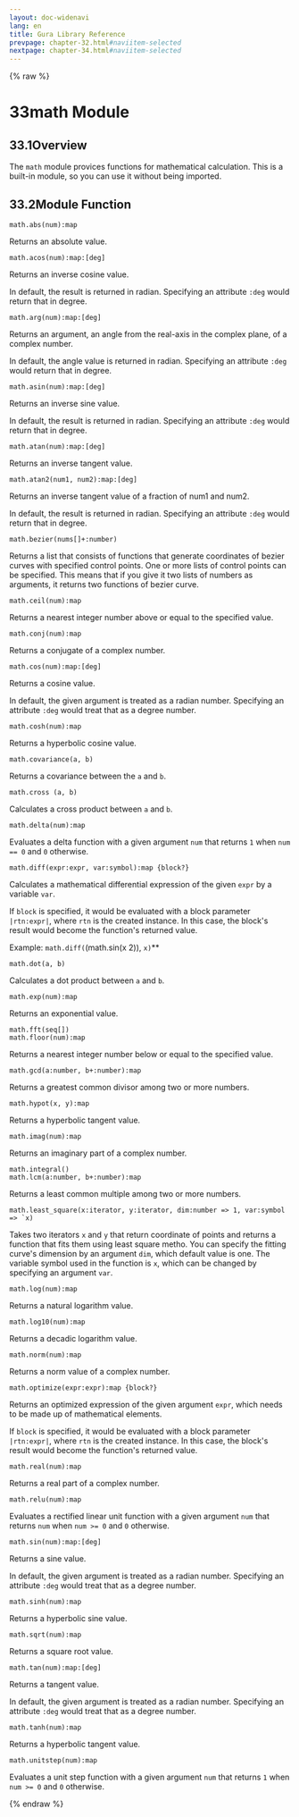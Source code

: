 ```yaml
---
layout: doc-widenavi
lang: en
title: Gura Library Reference
prevpage: chapter-32.html#naviitem-selected
nextpage: chapter-34.html#naviitem-selected
---
```

{% raw %}
<h1><span class="caption-index-1">33</span>math Module</h1>
<h2><span class="caption-index-2">33.1</span><a name="anchor-33-1"></a>Overview</h2>
<p>
The <code class="highlighter-rouge">math</code> module provices functions for mathematical calculation. This is a built-in module, so you can use it without being imported.
</p>
<h2><span class="caption-index-2">33.2</span><a name="anchor-33-2"></a>Module Function</h2>
<div class="mb-2"><code>math.abs(num):map</code></div>
<div class="mb-2 ml-4">
<p>
Returns an absolute value.
</p>
</div>
<div class="mb-2"><code>math.acos(num):map:[deg]</code></div>
<div class="mb-2 ml-4">
<p>
Returns an inverse cosine value.
</p>
<p>
In default, the result is returned in radian. Specifying an attribute <code class="highlighter-rouge">:deg</code> would return that in degree.
</p>
</div>
<div class="mb-2"><code>math.arg(num):map:[deg]</code></div>
<div class="mb-2 ml-4">
<p>
Returns an argument, an angle from the real-axis in the complex plane, of a complex number.
</p>
<p>
In default, the angle value is returned in radian. Specifying an attribute <code class="highlighter-rouge">:deg</code> would return that in degree.
</p>
</div>
<div class="mb-2"><code>math.asin(num):map:[deg]</code></div>
<div class="mb-2 ml-4">
<p>
Returns an inverse sine value.
</p>
<p>
In default, the result is returned in radian. Specifying an attribute <code class="highlighter-rouge">:deg</code> would return that in degree.
</p>
</div>
<div class="mb-2"><code>math.atan(num):map:[deg]</code></div>
<div class="mb-2 ml-4">
<p>
Returns an inverse tangent value.
</p>
</div>
<div class="mb-2"><code>math.atan2(num1, num2):map:[deg]</code></div>
<div class="mb-2 ml-4">
<p>
Returns an inverse tangent value of a fraction of num1 and num2.
</p>
<p>
In default, the result is returned in radian. Specifying an attribute <code class="highlighter-rouge">:deg</code> would return that in degree.
</p>
</div>
<div class="mb-2"><code>math.bezier(nums[]+:number)</code></div>
<div class="mb-2 ml-4">
<p>
Returns a list that consists of functions that generate coordinates of bezier curves with specified control points. One or more lists of control points can be specified. This means that if you give it two lists of numbers as arguments, it returns two functions of bezier curve.
</p>
</div>
<div class="mb-2"><code>math.ceil(num):map</code></div>
<div class="mb-2 ml-4">
<p>
Returns a nearest integer number above or equal to the specified value.
</p>
</div>
<div class="mb-2"><code>math.conj(num):map</code></div>
<div class="mb-2 ml-4">
<p>
Returns a conjugate of a complex number.
</p>
</div>
<div class="mb-2"><code>math.cos(num):map:[deg]</code></div>
<div class="mb-2 ml-4">
<p>
Returns a cosine value.
</p>
<p>
In default, the given argument is treated as a radian number. Specifying an attribute <code class="highlighter-rouge">:deg</code> would treat that as a degree number.
</p>
</div>
<div class="mb-2"><code>math.cosh(num):map</code></div>
<div class="mb-2 ml-4">
<p>
Returns a hyperbolic cosine value.
</p>
</div>
<div class="mb-2"><code>math.covariance(a, b)</code></div>
<div class="mb-2 ml-4">
<p>
Returns a covariance between the <code class="highlighter-rouge">a</code> and <code class="highlighter-rouge">b</code>.
</p>
</div>
<div class="mb-2"><code>math.cross (a, b)</code></div>
<div class="mb-2 ml-4">
<p>
Calculates a cross product between <code class="highlighter-rouge">a</code> and <code class="highlighter-rouge">b</code>.
</p>
</div>
<div class="mb-2"><code>math.delta(num):map</code></div>
<div class="mb-2 ml-4">
<p>
Evaluates a delta function with a given argument <code class="highlighter-rouge">num</code> that returns <code class="highlighter-rouge">1</code> when <code class="highlighter-rouge">num == 0</code> and <code class="highlighter-rouge">0</code> otherwise.
</p>
</div>
<div class="mb-2"><code>math.diff(expr:expr, var:symbol):map {block?}</code></div>
<div class="mb-2 ml-4">
<p>
Calculates a mathematical differential expression of the given <code class="highlighter-rouge">expr</code> by a variable <code class="highlighter-rouge">var</code>.
</p>
<p>
If <code class="highlighter-rouge">block</code> is specified, it would be evaluated with a block parameter <code class="highlighter-rouge">|rtn:expr|</code>, where <code class="highlighter-rouge">rtn</code> is the created instance. In this case, the block's result would become the function's returned value.
</p>
<p>
Example: <code class="highlighter-rouge">math.diff(</code>(math.sin(x  2)), <code class="highlighter-rouge">x)</code>**
</p>
</div>
<div class="mb-2"><code>math.dot(a, b)</code></div>
<div class="mb-2 ml-4">
<p>
Calculates a dot product between <code class="highlighter-rouge">a</code> and <code class="highlighter-rouge">b</code>.
</p>
</div>
<div class="mb-2"><code>math.exp(num):map</code></div>
<div class="mb-2 ml-4">
<p>
Returns an exponential value.
</p>
</div>
<div class="mb-2"><code>math.fft(seq[])</code></div>
<div class="mb-2 ml-4">
</div>
<div class="mb-2"><code>math.floor(num):map</code></div>
<div class="mb-2 ml-4">
<p>
Returns a nearest integer number below or equal to the specified value.
</p>
</div>
<div class="mb-2"><code>math.gcd(a:number, b+:number):map</code></div>
<div class="mb-2 ml-4">
<p>
Returns a greatest common divisor among two or more numbers.
</p>
</div>
<div class="mb-2"><code>math.hypot(x, y):map</code></div>
<div class="mb-2 ml-4">
<p>
Returns a hyperbolic tangent value.
</p>
</div>
<div class="mb-2"><code>math.imag(num):map</code></div>
<div class="mb-2 ml-4">
<p>
Returns an imaginary part of a complex number.
</p>
</div>
<div class="mb-2"><code>math.integral()</code></div>
<div class="mb-2 ml-4">
</div>
<div class="mb-2"><code>math.lcm(a:number, b+:number):map</code></div>
<div class="mb-2 ml-4">
<p>
Returns a least common multiple among two or more numbers.
</p>
</div>
<div class="mb-2"><code>math.least_square(x:iterator, y:iterator, dim:number =&gt; 1, var:symbol =&gt; `x)</code></div>
<div class="mb-2 ml-4">
<p>
Takes two iterators <code class="highlighter-rouge">x</code> and <code class="highlighter-rouge">y</code> that return coordinate of points and returns a function that fits them using least square metho. You can specify the fitting curve's dimension by an argument <code class="highlighter-rouge">dim</code>, which default value is one. The variable symbol used in the function is <code class="highlighter-rouge">x</code>, which can be changed by specifying an argument <code class="highlighter-rouge">var</code>.
</p>
</div>
<div class="mb-2"><code>math.log(num):map</code></div>
<div class="mb-2 ml-4">
<p>
Returns a natural logarithm value.
</p>
</div>
<div class="mb-2"><code>math.log10(num):map</code></div>
<div class="mb-2 ml-4">
<p>
Returns a decadic logarithm value.
</p>
</div>
<div class="mb-2"><code>math.norm(num):map</code></div>
<div class="mb-2 ml-4">
<p>
Returns a norm value of a complex number.
</p>
</div>
<div class="mb-2"><code>math.optimize(expr:expr):map {block?}</code></div>
<div class="mb-2 ml-4">
<p>
Returns an optimized expression of the given argument <code class="highlighter-rouge">expr</code>, which needs to be made up of mathematical elements.
</p>
<p>
If <code class="highlighter-rouge">block</code> is specified, it would be evaluated with a block parameter <code class="highlighter-rouge">|rtn:expr|</code>, where <code class="highlighter-rouge">rtn</code> is the created instance. In this case, the block's result would become the function's returned value.
</p>
</div>
<div class="mb-2"><code>math.real(num):map</code></div>
<div class="mb-2 ml-4">
<p>
Returns a real part of a complex number.
</p>
</div>
<div class="mb-2"><code>math.relu(num):map</code></div>
<div class="mb-2 ml-4">
<p>
Evaluates a rectified linear unit function with a given argument <code class="highlighter-rouge">num</code> that returns <code class="highlighter-rouge">num</code> when <code class="highlighter-rouge">num &gt;= 0</code> and <code class="highlighter-rouge">0</code> otherwise.
</p>
</div>
<div class="mb-2"><code>math.sin(num):map:[deg]</code></div>
<div class="mb-2 ml-4">
<p>
Returns a sine value.
</p>
<p>
In default, the given argument is treated as a radian number. Specifying an attribute <code class="highlighter-rouge">:deg</code> would treat that as a degree number.
</p>
</div>
<div class="mb-2"><code>math.sinh(num):map</code></div>
<div class="mb-2 ml-4">
<p>
Returns a hyperbolic sine value.
</p>
</div>
<div class="mb-2"><code>math.sqrt(num):map</code></div>
<div class="mb-2 ml-4">
<p>
Returns a square root value.
</p>
</div>
<div class="mb-2"><code>math.tan(num):map:[deg]</code></div>
<div class="mb-2 ml-4">
<p>
Returns a tangent value.
</p>
<p>
In default, the given argument is treated as a radian number. Specifying an attribute <code class="highlighter-rouge">:deg</code> would treat that as a degree number.
</p>
</div>
<div class="mb-2"><code>math.tanh(num):map</code></div>
<div class="mb-2 ml-4">
<p>
Returns a hyperbolic tangent value.
</p>
</div>
<div class="mb-2"><code>math.unitstep(num):map</code></div>
<div class="mb-2 ml-4">
<p>
Evaluates a unit step function with a given argument <code class="highlighter-rouge">num</code> that returns <code class="highlighter-rouge">1</code> when <code class="highlighter-rouge">num &gt;= 0</code> and <code class="highlighter-rouge">0</code> otherwise.
</p>
</div>
{% endraw %}
